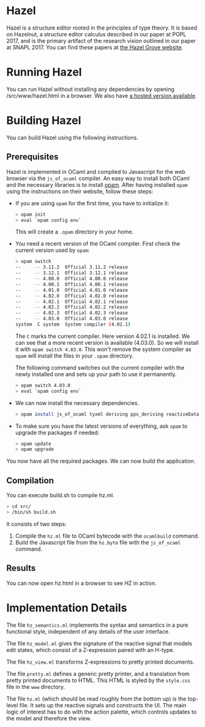 # Hazel

Hazel is a structure editor rooted in the principles of type theory. It is 
based on Hazelnut, a structure editor calculus described in our paper at
POPL 2017, and is the primary artifact of the research vision outlined in 
our paper at SNAPL 2017. You can find these papers at [the Hazel Grove website](http://www.hazelgrove.org/).

# Running Hazel
You can run Hazel without installing any dependencies by opening /src/www/hazel.html in a browser. We also have [a hosted version available](http://www.hazelgrove.org/hazel/).

# Building Hazel
You can build Hazel using the following instructions.

## Prerequisites

Hazel is implemented in OCaml and compiled to Javascript for the web browser via the `js_of_ocaml` compiler. An easy way to install both OCaml and the necessary libraries is to install [opam](https://opam.ocaml.org/). After having installed `opam` using the instructions on their website, follow these steps:

  - If you are using `opam` for the first time, you have to initialize it:

    ```sh
    > opam init
    > eval `opam config env`
    ```

    This will create a `.opam` directory in your home.

  - You need a recent version of the OCaml compiler. First check the current version used by `opam`:

    ```sh
    > opam switch
    --     -- 3.11.2  Official 3.11.2 release
    --     -- 3.12.1  Official 3.12.1 release
    --     -- 4.00.0  Official 4.00.0 release
    --     -- 4.00.1  Official 4.00.1 release
    --     -- 4.01.0  Official 4.01.0 release
    --     -- 4.02.0  Official 4.02.0 release
    --     -- 4.02.1  Official 4.02.1 release
    --     -- 4.02.2  Official 4.02.2 release
    --     -- 4.02.3  Official 4.02.3 release
    --     -- 4.03.0  Official 4.03.0 release
    system  C system  System compiler (4.02.1)
    ```

    The `C` marks the current compiler. Here version 4.02.1 is installed. We can see that a more recent version is available (4.03.0). So we will install it with `opam switch 4.03.0`. This won't remove the system compiler as `opam` will install the files in your `.opam` directory.

    The following command switches out the current compiler with the newly installed one and sets up your path to use it permanently.

    ```sh
    > opam switch 4.03.0
    > eval `opam config env`
    ```

  - We can now install the necessary dependencies.

    ```sh
    > opam install js_of_ocaml tyxml deriving ppx_deriving reactiveData ocp-indent camomile
    ```

  - To make sure you have the latest versions of everything, ask `opam` to upgrade the packages if needed:

    ```sh
    > opam update
    > opam upgrade
    ```

  You now have all the required packages. We can now build the application.

## Compilation

You can execute build.sh to compile hz.ml.

```sh
> cd src/
> /bin/sh build.sh
```

It consists of two steps:

1. Compile the `hz.ml` file to OCaml bytecode with the `ocamlbuild` command.
2. Build the Javascript file from the `hz.byte` file with the `js_of_ocaml` command.

## Results
You can now open hz.html in a browser to see HZ in action.

# Implementation Details

The file `hz_semantics.ml` implements the syntax and semantics in a pure functional style, independent of any details of the user interface.

The file `hz_model.ml` gives the signature of the reactive signal that models edit states, which consist of a Z-expression paired with an H-type.

The file `hz_view.ml` transforms Z-expressions to pretty printed documents. 

The file `pretty.ml` defines a generic pretty printer, and a translation from pretty printed documents to HTML. This HTML is styled by the `style.css` file in the `www` directory.

The file `hz.ml` (which should be read roughly from the bottom up) is the top-level file. It sets up the reactive signals and constructs the UI. The main logic of interest has to do with the action palette, which controls updates to the model and therefore the view.
